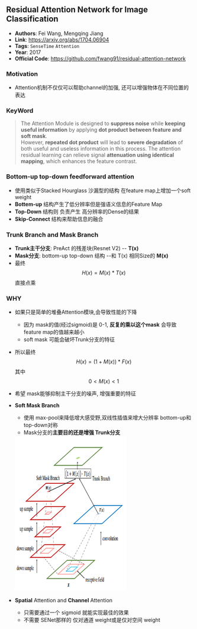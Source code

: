 ## Residual Attention Network for Image Classification

- **Authors**: Fei Wang, Mengqing Jiang
- **Link**: https://arxiv.org/abs/1704.06904
- **Tags**: `SenseTime` `Attention` 
- **Year**: 2017 
- **Official Code**: https://github.com/fwang91/residual-attention-network


### Motivation
- Attention机制不仅仅可以帮助channel的加强, 还可以增强物体在不同位置的表达   

###  KeyWord
> The
Attention Module is designed to **suppress noise** while **keeping useful information** by applying **dot product between feature and soft mask**.  
> However, **repeated dot product** will lead
to **severe degradation** of both useful and useless information
in this process. 
> The attention residual learning can relieve
signal **attenuation using identical mapping**, which enhances
the feature contrast. 

###  **Bottom-up top-down feedforward attention**
- 使用类似于Stacked Hourglass 沙漏型的结构 在feature map上增加一个soft weight  
- **Bottem-up** 结构产生了低分辨率但是强语义信息的Feature Map  
- **Top-Down** 结构则 负责产生 高分辨率的Dense的结果   
- **Skip-Connect** 结构来帮助信息的融合    
  
### Trunk Branch and Mask Branch
- **Trunk主干分支**: PreAct 的残差块(Resnet V2)  -- **T(x)**
- **Mask分支**: bottom-up top-down 结构 --和 T(x) 相同Size的 **M(x)**
- 最终 $$H(x) = M(x)*T(x)$$ 直接点乘    
  
### WHY
- 如果只是简单的堆叠Attention模块,会导致性能的下降
    - 因为 mask的值(经过sigmoid)是 0-1, **反复的乘以这个mask** 会导致 feature map的值越来越小    
    - soft mask 可能会破坏Trunk分支的特征     
  
- 所以最终 $$H(x) = (1+M(x)) * F(x)$$ 其中 $$0<M(x)<1$$  
- 希望 mask能够抑制主干分支的噪声, 增强重要的特征  
  
- **Soft Mask Branch**
    - 使用 max-pool来降低增大感受野,双线性插值来增大分辨率 bottom-up和top-down对称   
    - Mask分支的**主要目的还是增强 Trunk分支**  
    <img src="IMAGE/Screenshot-20181022175409-424x590.png" alt="drawing" width="300"/>

- **Spatial** Attention and **Channel** Attention
    - 只需要通过一个 sigmoid 就能实现最佳的效果  
    - 不需要 SENet那样的 仅对通道 weight或是仅对空间 weight




